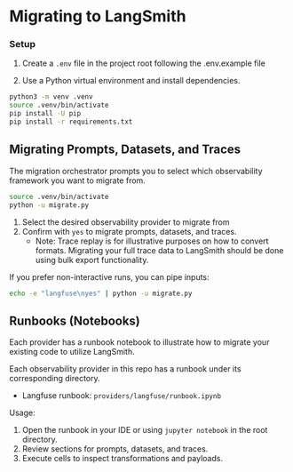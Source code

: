 # Migrating to LangSmith

### Setup

1. Create a `.env` file in the project root following the .env.example file

2. Use a Python virtual environment and install dependencies.
```bash
python3 -m venv .venv
source .venv/bin/activate
pip install -U pip
pip install -r requirements.txt
```

## Migrating Prompts, Datasets, and Traces
The migration orchestrator prompts you to select which observability framework you want to migrate from.
```bash
source .venv/bin/activate
python -u migrate.py
```

1. Select the desired observability provider to migrate from
2. Confirm with `yes` to migrate prompts, datasets, and traces.
    - Note: Trace replay is for illustrative purposes on how to convert formats. Migrating your full trace data to LangSmith should be done using bulk export functionality.

If you prefer non-interactive runs, you can pipe inputs:
```bash
echo -e "langfuse\nyes" | python -u migrate.py
```

## Runbooks (Notebooks)
Each provider has a runbook notebook to illustrate how to migrate your existing code to utilize LangSmith.

Each observability provider in this repo has a runbook under its corresponding directory.
- Langfuse runbook: `providers/langfuse/runbook.ipynb`

Usage:
1. Open the runbook in your IDE or using ```jupyter notebook``` in the root directory.
2. Review sections for prompts, datasets, and traces.
3. Execute cells to inspect transformations and payloads.
